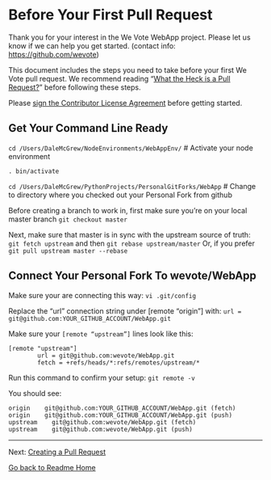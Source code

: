 # Before Your First Pull Request

Thank you for your interest in the We Vote WebApp project. Please let us know if we can help you get started.
 (contact info: https://github.com/wevote)

This document includes the steps you need to take before your first We Vote pull request. 
We recommend reading “[What the Heck is a Pull Request?](PULL_REQUEST_BACKGROUND.md)” before following these steps. 

Please [sign the Contributor License Agreement](https://www.clahub.com/agreements/wevote/WebApp) before getting started.


## Get Your Command Line Ready
`cd /Users/DaleMcGrew/NodeEnvironments/WebAppEnv/`  # Activate your node environment

`. bin/activate`

`cd /Users/DaleMcGrew/PythonProjects/PersonalGitForks/WebApp`  # Change to directory where you checked out your Personal Fork from github

Before creating a branch to work in, first make sure you’re on your local
   master branch `git checkout master`  

Next, make sure that master is in sync with the upstream source of truth:
   `git fetch upstream` and then `git rebase upstream/master` Or, if you prefer
	`git pull upstream master --rebase`  


## Connect Your Personal Fork To wevote/WebApp

Make sure your are connecting this way:
`vi .git/config`

Replace the “url” connection string under [remote “origin”] with:
`url = git@github.com:YOUR_GITHUB_ACCOUNT/WebApp.git`

Make sure your `[remote “upstream”]` lines look like this:

    [remote "upstream"]
            url = git@github.com:wevote/WebApp.git
            fetch = +refs/heads/*:refs/remotes/upstream/*
        
Run this command to confirm your setup:
`git remote -v`

You should see:

    origin    git@github.com:YOUR_GITHUB_ACCOUNT/WebApp.git (fetch)
    origin    git@github.com:YOUR_GITHUB_ACCOUNT/WebApp.git (push)
    upstream    git@github.com:wevote/WebApp.git (fetch)
    upstream    git@github.com:wevote/WebApp.git (push)

---

Next: [Creating a Pull Request](CREATING_PULL_REQUEST.md)

[Go back to Readme Home](../../README.md)
